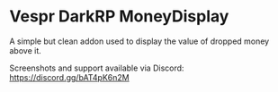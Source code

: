 # Vespr DarkRP MoneyDisplay
 A simple but clean addon used to display the value of dropped money above it.


Screenshots and support available via Discord:
https://discord.gg/bAT4pK6n2M